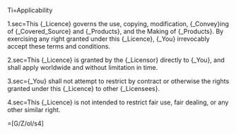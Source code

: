 Ti=Applicability

1.sec=This {_Licence} governs the use, copying, modification, {_Convey}ing of {_Covered_Source} and {_Products}, and the Making of {_Products}. By exercising any right granted under this {_Licence}, {_You} irrevocably accept these terms and conditions.

2.sec=This {_Licence} is granted by the {_Licensor} directly to {_You}, and shall apply worldwide and without limitation in time.

3.sec={_You} shall not attempt to restrict by contract or otherwise the rights granted under this {_Licence} to other {_Licensees}.

4.sec=This {_Licence} is not intended to restrict fair use, fair dealing, or any other similar right.

=[G/Z/ol/s4]
